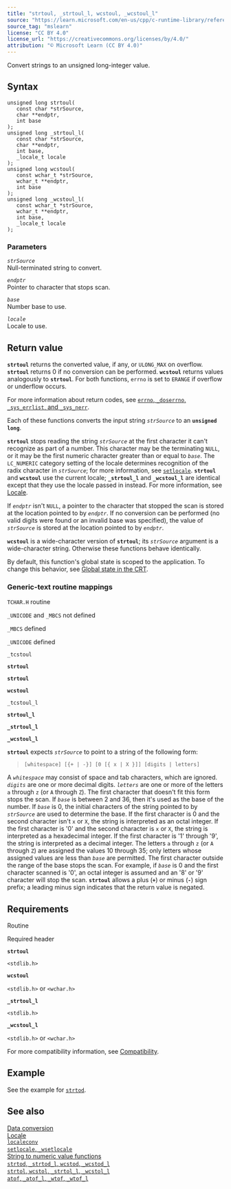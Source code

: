 ```yaml
---
title: "strtoul, _strtoul_l, wcstoul, _wcstoul_l"
source: "https://learn.microsoft.com/en-us/cpp/c-runtime-library/reference/strtoul-strtoul-l-wcstoul-wcstoul-l?view=msvc-170"
source_tag: "mslearn"
license: "CC BY 4.0"
license_url: "https://creativecommons.org/licenses/by/4.0/"
attribution: "© Microsoft Learn (CC BY 4.0)"
---
```

Convert strings to an unsigned long-integer value.

## Syntax

```
unsigned long strtoul(
   const char *strSource,
   char **endptr,
   int base
);
unsigned long _strtoul_l(
   const char *strSource,
   char **endptr,
   int base,
   _locale_t locale
);
unsigned long wcstoul(
   const wchar_t *strSource,
   wchar_t **endptr,
   int base
);
unsigned long _wcstoul_l(
   const wchar_t *strSource,
   wchar_t **endptr,
   int base,
   _locale_t locale
);
```

### Parameters

_`strSource`_  
Null-terminated string to convert.

_`endptr`_  
Pointer to character that stops scan.

_`base`_  
Number base to use.

_`locale`_  
Locale to use.

## Return value

**`strtoul`** returns the converted value, if any, or `ULONG_MAX` on overflow. **`strtoul`** returns 0 if no conversion can be performed. **`wcstoul`** returns values analogously to **`strtoul`**. For both functions, `errno` is set to `ERANGE` if overflow or underflow occurs.

For more information about return codes, see [`errno`, `_doserrno`, `_sys_errlist`, and `_sys_nerr`](https://learn.microsoft.com/en-us/cpp/c-runtime-library/errno-doserrno-sys-errlist-and-sys-nerr?view=msvc-170).

Each of these functions converts the input string _`strSource`_ to an **`unsigned long`**.

**`strtoul`** stops reading the string _`strSource`_ at the first character it can't recognize as part of a number. This character may be the terminating `NULL`, or it may be the first numeric character greater than or equal to _`base`_. The `LC_NUMERIC` category setting of the locale determines recognition of the radix character in _`strSource`_; for more information, see [`setlocale`](https://learn.microsoft.com/en-us/cpp/c-runtime-library/reference/setlocale-wsetlocale?view=msvc-170). **`strtoul`** and **`wcstoul`** use the current locale; **`_strtoul_l`** and **`_wcstoul_l`** are identical except that they use the locale passed in instead. For more information, see [Locale](https://learn.microsoft.com/en-us/cpp/c-runtime-library/locale?view=msvc-170).

If _`endptr`_ isn't `NULL`, a pointer to the character that stopped the scan is stored at the location pointed to by _`endptr`_. If no conversion can be performed (no valid digits were found or an invalid base was specified), the value of _`strSource`_ is stored at the location pointed to by _`endptr`_.

**`wcstoul`** is a wide-character version of **`strtoul`**; its _`strSource`_ argument is a wide-character string. Otherwise these functions behave identically.

By default, this function's global state is scoped to the application. To change this behavior, see [Global state in the CRT](https://learn.microsoft.com/en-us/cpp/c-runtime-library/global-state?view=msvc-170).

### Generic-text routine mappings

`TCHAR.H` routine

`_UNICODE` and `_MBCS` not defined

`_MBCS` defined

`_UNICODE` defined

`_tcstoul`

**`strtoul`**

**`strtoul`**

**`wcstoul`**

`_tcstoul_l`

**`strtoul_l`**

**`_strtoul_l`**

**`_wcstoul_l`**

**`strtoul`** expects _`strSource`_ to point to a string of the following form:

> `[whitespace] [{+ | -}] [0 [{ x | X }]] [digits | letters]`

A _`whitespace`_ may consist of space and tab characters, which are ignored. _`digits`_ are one or more decimal digits. _`letters`_ are one or more of the letters `a` through `z` (or `A` through `Z`). The first character that doesn't fit this form stops the scan. If _`base`_ is between 2 and 36, then it's used as the base of the number. If _`base`_ is 0, the initial characters of the string pointed to by _`strSource`_ are used to determine the base. If the first character is 0 and the second character isn't `x` or `X`, the string is interpreted as an octal integer. If the first character is '0' and the second character is `x` or `X`, the string is interpreted as a hexadecimal integer. If the first character is '1' through '9', the string is interpreted as a decimal integer. The letters `a` through `z` (or `A` through `Z`) are assigned the values 10 through 35; only letters whose assigned values are less than _`base`_ are permitted. The first character outside the range of the base stops the scan. For example, if _`base`_ is 0 and the first character scanned is '0', an octal integer is assumed and an '8' or '9' character will stop the scan. **`strtoul`** allows a plus (**`+`**) or minus (**`-`**) sign prefix; a leading minus sign indicates that the return value is negated.

## Requirements

Routine

Required header

**`strtoul`**

`<stdlib.h>`

**`wcstoul`**

`<stdlib.h>` or `<wchar.h>`

**`_strtoul_l`**

`<stdlib.h>`

**`_wcstoul_l`**

`<stdlib.h>` or `<wchar.h>`

For more compatibility information, see [Compatibility](https://learn.microsoft.com/en-us/cpp/c-runtime-library/compatibility?view=msvc-170).

## Example

See the example for [`strtod`](https://learn.microsoft.com/en-us/cpp/c-runtime-library/reference/strtod-strtod-l-wcstod-wcstod-l?view=msvc-170).

## See also

[Data conversion](https://learn.microsoft.com/en-us/cpp/c-runtime-library/data-conversion?view=msvc-170)  
[Locale](https://learn.microsoft.com/en-us/cpp/c-runtime-library/locale?view=msvc-170)  
[`localeconv`](https://learn.microsoft.com/en-us/cpp/c-runtime-library/reference/localeconv?view=msvc-170)  
[`setlocale`, `_wsetlocale`](https://learn.microsoft.com/en-us/cpp/c-runtime-library/reference/setlocale-wsetlocale?view=msvc-170)  
[String to numeric value functions](https://learn.microsoft.com/en-us/cpp/c-runtime-library/string-to-numeric-value-functions?view=msvc-170)  
[`strtod`, `_strtod_l`, `wcstod`, `_wcstod_l`](https://learn.microsoft.com/en-us/cpp/c-runtime-library/reference/strtod-strtod-l-wcstod-wcstod-l?view=msvc-170)  
[`strtol`, `wcstol`, `_strtol_l`, `_wcstol_l`](https://learn.microsoft.com/en-us/cpp/c-runtime-library/reference/strtol-wcstol-strtol-l-wcstol-l?view=msvc-170)  
[`atof`, `_atof_l`, `_wtof`, `_wtof_l`](https://learn.microsoft.com/en-us/cpp/c-runtime-library/reference/atof-atof-l-wtof-wtof-l?view=msvc-170)